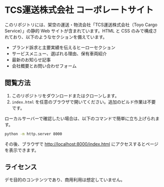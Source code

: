 # TCS運送株式会社 コーポレートサイト

このリポジトリには、架空の運送・物流会社「TCS運送株式会社（Toyo Cargo Service）」の静的 Web サイトが含まれています。HTML と CSS のみで構成されており、以下のようなセクションを備えています。

- ブランド訴求と主要実績を伝えるヒーローセクション
- サービスメニュー、選ばれる理由、保有車両紹介
- 最新のお知らせ記事
- 会社概要とお問い合わせフォーム

## 閲覧方法

1. このリポジトリをダウンロードまたはクローンします。
2. `index.html` を任意のブラウザで開いてください。追加のビルド作業は不要です。

ローカルサーバーで確認したい場合は、以下のコマンドで簡単に立ち上げられます。

```bash
python -m http.server 8000
```

その後、ブラウザで <http://localhost:8000/index.html> にアクセスするとページを表示できます。

## ライセンス

デモ目的のコンテンツであり、商用利用は想定していません。
